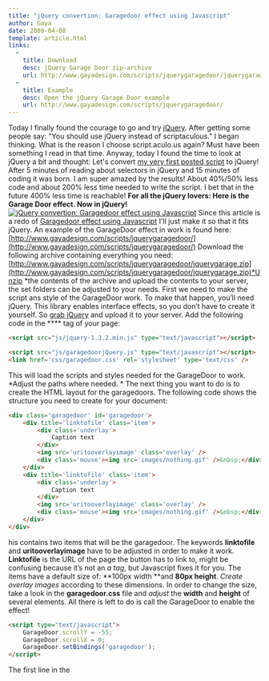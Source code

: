 ```yaml
---
title: "jQuery convertion: Garagedoor effect using Javascript"
author: Gaya
date: 2009-04-08
template: article.html
links:
  -
    title: Download
    desc: jQuery Garage Door zip-archive
    url: http://www.gayadesign.com/scripts/jquerygaragedoor/jquerygarage.zip
  -
    title: Example
    desc: Open the jQuery Garage Door example
    url: http://www.gayadesign.com/scripts/jquerygaragedoor/
---
```

Today I finally found the courage to go and try [jQuery](http://jquery.com/ "jQuery"). After getting some people say: "You should use jQuery instead of scriptaculous." I began thinking. What is the reason I choose script.aculo.us again? Must have been something I read in that time. Anyway, today I found the time to look at jQuery a bit and thought: Let's convert [my very first posted script](http://www.gayadesign.com/diy/garagedoor-effect-using-javascript/) to jQuery! After 5 minutes of reading about selectors in jQuery and 15 minutes of coding it was born. I am super amazed by the results! About 40%/50% less code and about 200% less time needed to write the script. I bet that in the future 400% less time is reachable! **For all the jQuery lovers: Here is the Garage Door effect. Now in jQuery!**[![jQuery convertion: Garagedoor effect using Javascript](/articles/jquerygarage.jpg "jQuery convertion: Garagedoor effect using Javascript")](http://www.gayadesign.com/diy/jquery-convertion-garagedoor-effect-using-javascript/)<span id="more-237"></span> Since this article is a redo of [Garagedoor effect using Javascript](http://www.gayadesign.com/diy/garagedoor-effect-using-javascript/) I'll just make it so that it fits jQuery. An example of the GarageDoor effect in work is found here: [http://www.gayadesign.com/scripts/jquerygaragedoor/](http://www.gayadesign.com/scripts/jquerygaragedoor/) Download the following archive containing everything you need: [http://www.gayadesign.com/scripts/jquerygaragedoor/jquerygarage.zip](http://www.gayadesign.com/scripts/jquerygaragedoor/jquerygarage.zip)*Unzip *the contents of the archive and upload the contents to your server, the set folders can be adjusted to your needs. First we need to make the script ans style of the GarageDoor work. To make that happen, you’ll need jQuery. This library enables interface effects, so you don’t have to create it yourself. So [grab jQuery](http://docs.jquery.com/Downloading_jQuery#Download_jQuery) and upload it to your server. Add the following code in the **** tag of your page: 
```html
<script src="js/jquery-1.3.2.min.js" type="text/javascript"></script>

<script src="js/garagedoorjQuery.js" type="text/javascript"></script>
<link href='css/garagedoor.css' rel='stylesheet' type='text/css' />
```
 This will load the scripts and styles needed for the GarageDoor to work. *Adjust the paths where needed. * The next thing you want to do is to create the HTML layout for the garagedoors. The following code shows the structure you need to create for your document: 
```html
<div class='garagedoor' id='garagedoor'>
    <div title='linktofile' class='item'>
        <div class='underlay'>
            Caption text
        </div>
        <img src='uritooverlayimage' class='overlay' />
        <div class='mouse'><img src='images/nothing.gif' />&nbsp;</div>
    </div>
    <div title='linktofile' class='item'>
        <div class='underlay'>
            Caption text
        </div>
        <img src='uritooverlayimage' class='overlay' />
        <div class='mouse'><img src='images/nothing.gif' />&nbsp;</div>
    </div>
</div>
```
 his contains two items that will be the garagedoor. The keywords **linktofile** and **uritooverlayimage** have to be adjusted in order to make it work. **Linktofile** is the URL of the page the button has to link to, might be confusing because it’s not an *a tag*, but Javascript fixes it for you. The items have a default size of: **100px width **and **80px height**. *Create overlay images* according to these dimensions. In order to change the size, take a look in the **garagedoor.css** file and *adjust* the **width** and **height** of several elements. All there is left to do is call the GarageDoor to enable the effect! 
```html
<script type="text/javascript">
    GarageDoor.scrollY = -55;
    GarageDoor.scrollX = 0;
    GarageDoor.setBindings('garagedoor');
</script>
```
 The first line in the **<script>** tag sets the amount of scrolling the overlay has to do when the cursor is floating over an item. In this example the overlay has to go 55 up, which means move -55px on the Y-axis. You can also make it scroll horizontal. Give the **id** of the **garagedoor container** to the **setBindings** method and the GarageDoor effect will be initialized! Be sure to make the call **after** creating the **html**. Hope you liked this jQuery version of the Garage Door. **No more prototype conflicts**! Stay tuned for more jQuery convertions!